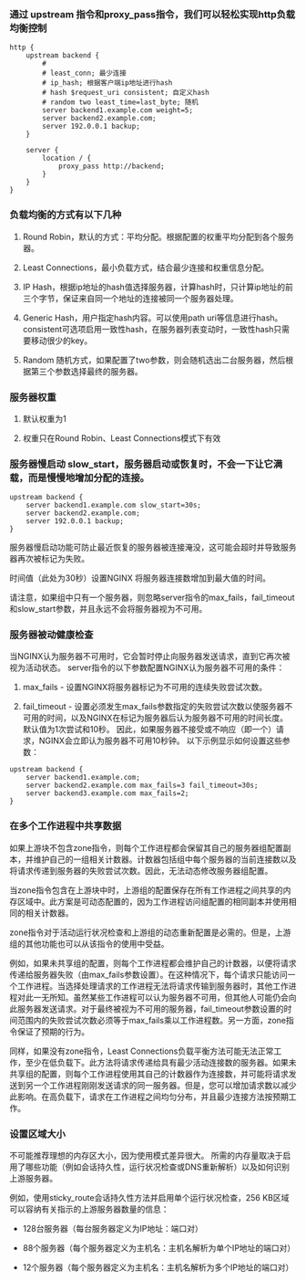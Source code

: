 ### 通过 upstream 指令和proxy_pass指令，我们可以轻松实现http负载均衡控制

```
http {
    upstream backend {
        # 
        # least_conn; 最少连接
        # ip_hash; 根据客户端ip地址进行hash
        # hash $request_uri consistent; 自定义hash
        # random two least_time=last_byte; 随机
        server backend1.example.com weight=5;
        server backend2.example.com;
        server 192.0.0.1 backup;
    }
    
    server {
        location / {
            proxy_pass http://backend;
        }
    }
}
```

### 负载均衡的方式有以下几种

1. Round Robin，默认的方式：平均分配。根据配置的权重平均分配到各个服务器。

2. Least Connections，最小负载方式，结合最少连接和权重信息分配。

3. IP Hash，根据ip地址的hash值选择服务器，计算hash时，只计算ip地址的前三个字节，保证来自同一个地址的连接被同一个服务器处理。

4. Generic Hash，用户指定hash内容。可以使用path uri等信息进行hash。consistent可选项启用一致性hash，在服务器列表变动时，一致性hash只需要移动很少的key。

5. Random 随机方式，如果配置了two参数，则会随机选出二台服务器，然后根据第三个参数选择最终的服务器。

### 服务器权重

1. 默认权重为1

2. 权重只在Round Robin、Least Connections模式下有效

### 服务器慢启动 slow_start，服务器启动或恢复时，不会一下让它满载，而是慢慢地增加分配的连接。
```
upstream backend {
    server backend1.example.com slow_start=30s;
    server backend2.example.com;
    server 192.0.0.1 backup;
}
```
服务器慢启动功能可防止最近恢复的服务器被连接淹没，这可能会超时并导致服务器再次被标记为失败。

时间值（此处为30秒）设置NGINX 将服务器连接数增加到最大值的时间。

请注意，如果组中只有一个服务器，则忽略server指令的max_fails，fail_timeout和slow_start参数，并且永远不会将服务器视为不可用。

### 服务器被动健康检查

当NGINX认为服务器不可用时，它会暂时停止向服务器发送请求，直到它再次被视为活动状态。 server指令的以下参数配置NGINX认为服务器不可用的条件：

1. max_fails - 设置NGINX将服务器标记为不可用的连续失败尝试次数。

2. fail_timeout - 设置必须发生max_fails参数指定的失败尝试次数以使服务器不可用的时间，以及NGINX在标记为服务器后认为服务器不可用的时间长度。
默认值为1次尝试和10秒。 因此，如果服务器不接受或不响应（即一个）请求，NGINX会立即认为服务器不可用10秒钟。 以下示例显示如何设置这些参数：
```
upstream backend {
    server backend1.example.com;
    server backend2.example.com max_fails=3 fail_timeout=30s;
    server backend3.example.com max_fails=2;
}
```

### 在多个工作进程中共享数据

如果上游块不包含zone指令，则每个工作进程都会保留其自己的服务器组配置副本，并维护自己的一组相关计数器。计数器包括组中每个服务器的当前连接数以及将请求传递到服务器的失败尝试次数。因此，无法动态修改服务器组配置。

当zone指令包含在上游块中时，上游组的配置保存在所有工作进程之间共享的内存区域中。此方案是可动态配置的，因为工作进程访问组配置的相同副本并使用相同的相关计数器。

zone指令对于活动运行状况检查和上游组的动态重新配置是必需的。但是，上游组的其他功能也可以从该指令的使用中受益。

例如，如果未共享组的配置，则每个工作进程都会维护自己的计数器，以便将请求传递给服务器失败（由max_fails参数设置）。在这种情况下，每个请求只能访问一个工作进程。当选择处理请求的工作进程无法将请求传输到服务器时，其他工作进程对此一无所知。虽然某些工作进程可以认为服务器不可用，但其他人可能仍会向此服务器发送请求。对于最终被视为不可用的服务器，fail_timeout参数设置的时间范围内的失败尝试次数必须等于max_fails乘以工作进程数。另一方面，zone指令保证了预期的行为。

同样，如果没有zone指令，Least Connections负载平衡方法可能无法正常工作，至少在低负载下。此方法将请求传递给具有最少活动连接数的服务器。如果未共享组的配置，则每个工作进程使用其自己的计数器作为连接数，并可能将请求发送到另一个工作进程刚刚发送请求的同一服务器。但是，您可以增加请求数以减少此影响。在高负载下，请求在工作进程之间均匀分布，并且最少连接方法按预期工作。

### 设置区域大小

不可能推荐理想的内存区大小，因为使用模式差异很大。 所需的内存量取决于启用了哪些功能（例如会话持久性，运行状况检查或DNS重新解析）以及如何识别上游服务器。

例如，使用sticky_route会话持久性方法并启用单个运行状况检查，256 KB区域可以容纳有关指示的上游服务器数量的信息：

* 128台服务器（每台服务器定义为IP地址：端口对）

* 88个服务器（每个服务器定义为主机名：主机名解析为单个IP地址的端口对）

* 12个服务器（每个服务器定义为主机名：主机名解析为多个IP地址的端口对）



